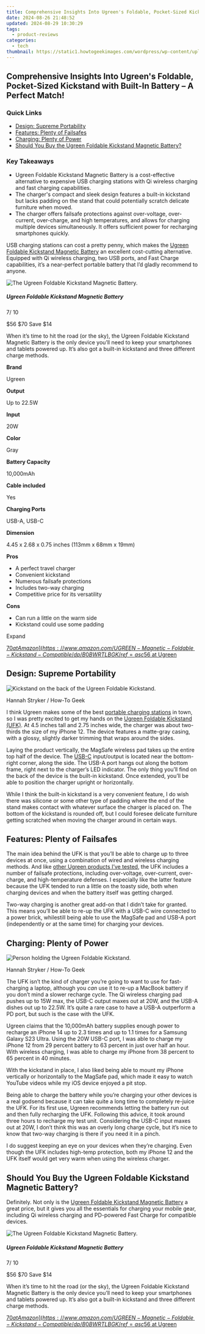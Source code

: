 ```yaml
---
title: Comprehensive Insights Into Ugreen's Foldable, Pocket-Sized Kickstand with Built-In Battery – A Perfect Match!
date: 2024-08-26 21:48:52
updated: 2024-08-29 10:30:29
tags:
  - product-reviews
categories:
  - tech
thumbnail: https://static1.howtogeekimages.com/wordpress/wp-content/uploads/wm/2023/10/the-ugreen-10000mah-magnetic-wireless-20w-power-bank-next-to-an-iphonejpg_53201665071_o.jpg
---
```


## Comprehensive Insights Into Ugreen's Foldable, Pocket-Sized Kickstand with Built-In Battery – A Perfect Match!

### Quick Links

* [Design: Supreme Portability](https://sim-unlock.techidaily.com/ways-to-find-unlocking-codes-for-poco-c51-phones-by-drfone-android/)
* [Features: Plenty of Failsafes](https://ai-vdieo-software.techidaily.com/free-avi-video-rotators-compared-top-5-choices/)
* [Charging: Plenty of Power](https://instagram-video-files.techidaily.com/updated-2024-approved-elevate-your-influence-mastering-instagram-engagement/)
* [Should You Buy the Ugreen Foldable Kickstand Magnetic Battery?](https://instagram-videos.techidaily.com/updated-2024-approved-unleash-a-flood-of-supporters-attain-a-million-ish-on-ig-each-month/)

### Key Takeaways

* Ugreen Foldable Kickstand Magnetic Battery is a cost-effective alternative to expensive USB charging stations with Qi wireless charging and fast charging capabilities.
* The charger's compact and sleek design features a built-in kickstand but lacks padding on the stand that could potentially scratch delicate furniture when moved.
* The charger offers failsafe protections against over-voltage, over-current, over-charge, and high temperatures, and allows for charging multiple devices simultaneously. It offers sufficient power for recharging smartphones quickly.

 USB charging stations can cost a pretty penny, which makes the [Ugreen Foldable Kickstand Magnetic Battery](https://www.amazon.com/UGREEN-Magnetic-Foldable-Kickstand-Compatible/dp/B0BWRTLBGK/ref=asc%5Fdf%5FB0BWRTLBGK/?tag=hotoge-20&linkCode=df0&hvadid=663309646457&hvpos=&hvnetw=g&hvrand=1873976935151413439&hvpone=&hvptwo=&hvqmt=&hvdev=c&hvdvcmdl=&hvlocint=&hvlocphy=9004840&hvtargid=pla-2216176250804&psc=1&gclid=CjwKCAjwg4SpBhAKEiwAdyLwvBMa9MpVNGbU8pVelfLFRPlpcSgdFJ0leFPaCGy3HgN52-DLdDzoWRoC9z0QAvD%5FBwE&ascsubtag=UUhtgUeUpU2000629&asc%5Frefurl=https%3A%2F%2Fwww.howtogeek.com%2Fugreen-foldable-kickstand-magnetic-battery-review%2F&asc%5Fcampaign=Affiliate) an excellent cost-cutting alternative. Equipped with Qi wireless charging, two USB ports, and Fast Charge capabilities, it’s a near-perfect portable battery that I’d gladly recommend to anyone.

![The Ugreen Foldable Kickstand Magnetic Battery.](https://static1.howtogeekimages.com/wordpress/wp-content/uploads/2023/10/ugreen-foldable-kickstand-product-1.png) 

#####  Ugreen Foldable Kickstand Magnetic Battery

7/ 10 

$56 $70 Save $14 

When it’s time to hit the road (or the sky), the Ugreen Foldable Kickstand Magnetic Battery is the only device you’ll need to keep your smartphones and tablets powered up. It’s also got a built-in kickstand and three different charge methods.

**Brand** 

 Ugreen 

**Output** 

 Up to 22.5W 

**Input** 

 20W 

**Color** 

 Gray 

**Battery Capacity** 

 10,000mAh 

**Cable included** 

 Yes 

**Charging Ports** 

 USB-A, USB-C 

**Dimension** 

 4.45 x 2.68 x 0.75 inches (113mm x 68mm x 19mm) 

**Pros** 
* A perfect travel charger
* Convenient kickstand
* Numerous failsafe protections
* Includes two-way charging
* Competitive price for its versatility

**Cons** 
* Can run a little on the warm side
* Kickstand could use some padding

Expand 

[$70 at Amazon](https://www.amazon.com/UGREEN-Magnetic-Foldable-Kickstand-Compatible/dp/B0BWRTLBGK/ref=asc%5Fdf%5FB0BWRTLBGK/?tag=hotoge-20&linkCode=df0&hvadid=663309646457&hvpos=&hvnetw=g&hvrand=1873976935151413439&hvpone=&hvptwo=&hvqmt=&hvdev=c&hvdvcmdl=&hvlocint=&hvlocphy=9004840&hvtargid=pla-2216176250804&psc=1&gclid=CjwKCAjwg4SpBhAKEiwAdyLwvBMa9MpVNGbU8pVelfLFRPlpcSgdFJ0leFPaCGy3HgN52-DLdDzoWRoC9z0QAvD%5FBwE&ascsubtag=UUhtgUeUpU2000629&asc%5Frefurl=https%3A%2F%2Fwww.howtogeek.com%2Fugreen-foldable-kickstand-magnetic-battery-review%2F&asc%5Fcampaign=Affiliate) [$56 at Ugreen](https://www.ugreen.com/products/ugreen-10000mah-magsafe-wireless-power-bank?currency=USD&variant=40113723047998&stkn=474c21a5f257&gclid=CjwKCAjwg4SpBhAKEiwAdyLwvDkrQUMkac-yXbPOrkoGOw42QWDITxUB9PkPklTtVJv0EyD71BwpYBoCX08QAvD%5FBwE) 

##  Design: Supreme Portability

![Kickstand on the back of the Ugreen Foldable Kickstand.](https://static1.howtogeekimages.com/wordpress/wp-content/uploads/wm/2023/10/kickstand-on-the-back-of-the-ugreen-10000mah-magnetic-wireless-20w-power-bank-1jpg_53201888043_o.jpg) 

Hannah Stryker / How-To Geek

 I think Ugreen makes some of the best [portable charging stations](https://change-location.techidaily.com/how-to-fix-error-495-while-downloadupdating-android-apps-on-motorola-moto-g13-drfone-by-drfone-fix-android-problems-fix-android-problems/) in town, so I was pretty excited to get my hands on the [Ugreen Foldable Kickstand (UFK)](https://www.ugreen.com/products/ugreen-10000mah-magsafe-wireless-power-bank?currency=USD&variant=40113723047998&stkn=474c21a5f257&gclid=CjwKCAjwg4SpBhAKEiwAdyLwvDkrQUMkac-yXbPOrkoGOw42QWDITxUB9PkPklTtVJv0EyD71BwpYBoCX08QAvD%5FBwE). At 4.5 inches tall and 2.75 inches wide, the charger was about two-thirds the size of my iPhone 12\. The device features a matte-gray casing, with a glossy, slightly darker trimming that wraps around the sides.

 Laying the product vertically, the MagSafe wireless pad takes up the entire top half of the device. The [USB-C](https://games-able.techidaily.com/bypassing-steam-disconnection-in-windows-11/) input/output is located near the bottom-right corner, along the side. The USB-A port hangs out along the bottom frame, right next to the charger’s LED indicator. The only thing you’ll find on the back of the device is the built-in kickstand. Once extended, you’ll be able to position the charger upright or horizontally.

 While I think the built-in kickstand is a very convenient feature, I do wish there was silicone or some other type of padding where the end of the stand makes contact with whatever surface the charger is placed on. The bottom of the kickstand is rounded off, but I could foresee delicate furniture getting scratched when moving the charger around in certain ways.

##  Features: Plenty of Failsafes

 The main idea behind the UFK is that you’ll be able to charge up to three devices at once, using a combination of wired and wireless charging methods. And like [other Ugreen products I’ve tested](https://extra-tips.techidaily.com/new-complete-kinetic-review-2023/), the UFK includes a number of failsafe protections, including over-voltage, over-current, over-charge, and high-temperature defenses. I especially like the latter feature because the UFK tended to run a little on the toasty side, both when charging devices and when the battery itself was getting charged.

 Two-way charging is another great add-on that I didn’t take for granted. This means you’ll be able to re-up the UFK with a USB-C wire connected to a power brick, whilestill being able to use the MagSafe pad and USB-A port (independently or at the same time) for charging your devices.

##  Charging: Plenty of Power

![Person holding the Ugreen Foldable Kickstand.](https://static1.howtogeekimages.com/wordpress/wp-content/uploads/wm/2023/10/person-holding-the-ugreen-10000mah-magnetic-wireless-20w-power-bank-to-show-the-port_jpg_53201665621_o.jpg) 

Hannah Stryker / How-To Geek

 The UFK isn’t the kind of charger you’re going to want to use for fast-charging a laptop, although you _can_ use it to re-up a MacBook battery if you don’t mind a slower recharge cycle. The Qi wireless charging pad pushes up to 15W max, the USB-C output maxes out at 20W, and the USB-A dishes out up to 22.5W. It’s quite a rare case to have a USB-A outperform a PD port, but such is the case with the UFK.

 Ugreen claims that the 10,000mAh battery supplies enough power to recharge an iPhone 14 up to 2.3 times and up to 1.1 times for a Samsung Galaxy S23 Ultra. Using the 20W USB-C port, I was able to charge my iPhone 12 from 29 percent battery to 63 percent in just over half an hour. With wireless charging, I was able to charge my iPhone from 38 percent to 65 percent in 40 minutes.

 With the kickstand in place, I also liked being able to mount my iPhone vertically or horizontally to the MagSafe pad, which made it easy to watch YouTube videos while my iOS device enjoyed a pit stop.

 Being able to charge the battery while you’re charging your other devices is a real godsend because it can take quite a long time to completely re-juice the UFK. For its first use, Ugreen recommends letting the battery run out and then fully recharging the UFK. Following this advice, it took around three hours to recharge my test unit. Considering the USB-C input maxes out at 20W, I don’t think this was an overly long charge cycle, but it’s nice to know that two-way charging is there if you need it in a pinch.

 I do suggest keeping an eye on your devices when they’re charging. Even though the UFK includes high-temp protection, both my iPhone 12 and the UFK itself would get very warm when using the wireless charger.

##  Should You Buy the Ugreen Foldable Kickstand Magnetic Battery?

 Definitely. Not only is the [Ugreen Foldable Kickstand Magnetic Battery](https://www.amazon.com/UGREEN-Magnetic-Foldable-Kickstand-Compatible/dp/B0BWRTLBGK/ref=asc%5Fdf%5FB0BWRTLBGK/?tag=hotoge-20&linkCode=df0&hvadid=663309646457&hvpos=&hvnetw=g&hvrand=1873976935151413439&hvpone=&hvptwo=&hvqmt=&hvdev=c&hvdvcmdl=&hvlocint=&hvlocphy=9004840&hvtargid=pla-2216176250804&psc=1&gclid=CjwKCAjwg4SpBhAKEiwAdyLwvBMa9MpVNGbU8pVelfLFRPlpcSgdFJ0leFPaCGy3HgN52-DLdDzoWRoC9z0QAvD%5FBwE&ascsubtag=UUhtgUeUpU2000629&asc%5Frefurl=https%3A%2F%2Fwww.howtogeek.com%2Fugreen-foldable-kickstand-magnetic-battery-review%2F&asc%5Fcampaign=Affiliate) a great price, but it gives you all the essentials for charging your mobile gear, including Qi wireless charging and PD-powered Fast Charge for compatible devices.

![The Ugreen Foldable Kickstand Magnetic Battery.](https://static1.howtogeekimages.com/wordpress/wp-content/uploads/2023/10/ugreen-foldable-kickstand-product-1.png) 

#####  Ugreen Foldable Kickstand Magnetic Battery

7/ 10 

$56 $70 Save $14 

When it’s time to hit the road (or the sky), the Ugreen Foldable Kickstand Magnetic Battery is the only device you’ll need to keep your smartphones and tablets powered up. It’s also got a built-in kickstand and three different charge methods.

[$70 at Amazon](https://www.amazon.com/UGREEN-Magnetic-Foldable-Kickstand-Compatible/dp/B0BWRTLBGK/ref=asc%5Fdf%5FB0BWRTLBGK/?tag=hotoge-20&linkCode=df0&hvadid=663309646457&hvpos=&hvnetw=g&hvrand=1873976935151413439&hvpone=&hvptwo=&hvqmt=&hvdev=c&hvdvcmdl=&hvlocint=&hvlocphy=9004840&hvtargid=pla-2216176250804&psc=1&gclid=CjwKCAjwg4SpBhAKEiwAdyLwvBMa9MpVNGbU8pVelfLFRPlpcSgdFJ0leFPaCGy3HgN52-DLdDzoWRoC9z0QAvD%5FBwE&ascsubtag=UUhtgUeUpU2000629&asc%5Frefurl=https%3A%2F%2Fwww.howtogeek.com%2Fugreen-foldable-kickstand-magnetic-battery-review%2F&asc%5Fcampaign=Affiliate) [$56 at Ugreen](https://www.ugreen.com/products/ugreen-10000mah-magsafe-wireless-power-bank?currency=USD&variant=40113723047998&stkn=474c21a5f257&gclid=CjwKCAjwg4SpBhAKEiwAdyLwvDkrQUMkac-yXbPOrkoGOw42QWDITxUB9PkPklTtVJv0EyD71BwpYBoCX08QAvD%5FBwE)

<ins class="adsbygoogle"
     style="display:block"
     data-ad-format="autorelaxed"
     data-ad-client="ca-pub-7571918770474297"
     data-ad-slot="1223367746"></ins>



<ins class="adsbygoogle"
     style="display:block"
     data-ad-client="ca-pub-7571918770474297"
     data-ad-slot="8358498916"
     data-ad-format="auto"
     data-full-width-responsive="true"></ins>
